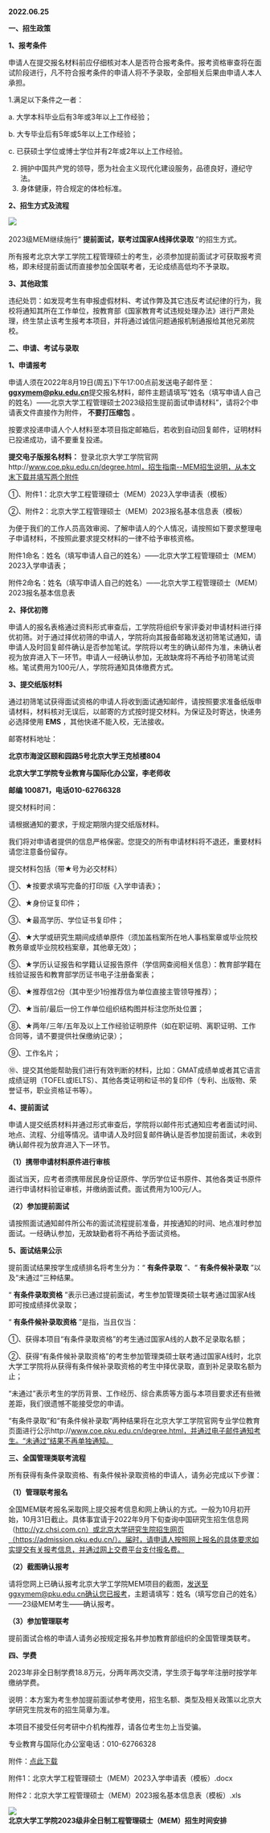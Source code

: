 **2022.06.25**

**一、招生政策**

**1、报考条件**

申请人在提交报名材料前应仔细核对本人是否符合报考条件。报考资格审查将在面试阶段进行，凡不符合报考条件的申请人将不予录取，全部相关后果由申请人本人承担。

1.满足以下条件之一者：

a. 大学本科毕业后有3年或3年以上工作经验；

b. 大专毕业后有5年或5年以上工作经验；

c. 已获硕士学位或博士学位并有2年或2年以上工作经验。

2. 拥护中国共产党的领导，愿为社会主义现代化建设服务，品德良好，遵纪守法。
3. 身体健康，符合规定的体检标准。

**2、招生方式及流程**

![](https://www.coe.pku.edu.cn/Uploads/Bdgxy/Picture/2022/06/25/u62b6b95054e78.png)​

2023级MEM继续施行“ **提前面试，联考过国家A线择优录取** ”的招生方式。

所有报考北京大学工学院工程管理硕士的考生，必须参加提前面试才可获取报考资格，即未经提前面试而直接参加全国联考者，无论成绩高低均不予录取。

**3、其他政策**

违纪处罚：如发现考生有申报虚假材料、考试作弊及其它违反考试纪律的行为，我校将通知其所在工作单位，按教育部《国家教育考试违规处理办法》进行严肃处理，终生禁止该考生报考本项目，并将通过诚信问题通报机制通报给其他兄弟院校。

**二、申请、考试与录取**

**1、申请报考**

申请人须在2022年8月19日(周五)下午17:00点前发送电子邮件至：**ggxymem@pku.edu.cn**提交报名材料，邮件主题请填写“姓名（填写申请人自己的姓名）——北京大学工程管理硕士2023级招生提前面试申请材料”，请将2个申请表文件直接作为附件， **不要打压缩包** 。

按要求投递申请人个人材料至本项目指定邮箱后，若收到自动回复邮件，证明材料已投递成功，请不要重复投递。

 **提交电子版报名材料：** 登录北京大学工学院官网http://www.coe.pku.edu.cn/degree.html，招生指南--MEM招生说明，从本文末下载并填写两个附件

①、附件1：北京大学工程管理硕士（MEM）2023入学申请表（模板）

②、附件2：北京大学工程管理硕士（MEM）2023报名基本信息表（模板）

为便于我们的工作人员高效审阅、了解申请人的个人情况，请按照如下要求整理电子申请材料，不按照此要求提交材料的一律不给予审核资格。

附件1命名：姓名（填写申请人自己的姓名）——北京大学工程管理硕士（MEM）2023入学申请表；

附件2命名：姓名（填写申请人自己的姓名）——北京大学工程管理硕士（MEM）2023报名基本信息表

**2、择优初筛**

申请人的报名表格通过资料形式审查后，工学院将组织专家评委对申请材料进行择优初筛。对于通过择优初筛的申请人，学院将向其报备邮箱发送初筛笔试通知，请申请人及时回复邮件确认是否参加笔试。学院将以考生的确认邮件为准，未确认者视为放弃进入下一环节。申请人一经确认参加，无故缺席将不再给予初筛笔试资格。笔试费用为100元/人，学院将通知具体缴费方式。

**3、提交纸版材料**

通过初筛笔试获得面试资格的申请人将收到面试通知邮件，请按照要求准备纸版申请材料，材料核对无误后，以邮寄的方式按时提交材料。为保证及时寄达，快递务必选择使用 **EMS** ，其他快递不能入校，无法接收。

邮寄材料地址：

**北京市海淀区颐和园路5号北京大学王克桢楼804**

**北京大学工学院专业教育与国际化办公室，李老师收**

**邮编 100871，电话010-62766328**

提交材料时间：

请根据通知的要求，于规定期限内提交纸版材料。

我们将对申请者提供的信息严格保密。您提交的所有申请材料将不退还，重要材料请您注意备份留存。

提交材料包括（带★号为必交材料）

①、★按要求填写完备的打印版《入学申请表》；

②、★身份证复印件；

③、★最高学历、学位证书复印件；

④、★大学或研究生期间成绩单原件（须加盖档案所在地人事档案章或毕业院校教务章或毕业院校档案章，其他章无效）；

⑤、★学历认证报告和学籍认证报告原件（学信网查阅相关信息）：教育部学籍在线验证报告和教育部学历证书电子注册备案表；

⑥、★推荐信2份（其中至少1份推荐信为单位直接主管领导推荐）；

⑦、★当前/最后一份工作单位组织结构图并标注您所处位置；

⑧、★两年/三年/五年及以上工作经验证明原件（如在职证明、离职证明、工作合同等，请不要提供社保缴纳记录）；

⑨、工作名片；

⑩、提交其他能帮助我们进行有效判断的材料，比如：GMAT成绩单或者其它语言成绩证明（TOFEL或IELTS）、其他各类证明和证书的复印件（专利、出版物、荣誉证书，职业资格证书等）。

**4、提前面试**

申请人提交纸质材料并通过形式审查后，学院将以邮件形式通知应考者面试时间、地点、流程、分组等情况。请申请人及时回复邮件确认是否参加提前面试，未收到确认邮件视为放弃进入下一环节。

**（1）携带申请材料原件进行审核**

面试当天，应考者须携带居民身份证原件、学历学位证书原件、其他各类证书原件进行申请材料验证审核，并缴纳面试费。面试费用为100元/人。

**（2）参加提前面试**

请按照面试通知邮件所公布的面试流程提前准备，并按通知的时间、地点准时参加面试。一经确认参加，无故缺勤者将不再给予面试资格。

**5、面试结果公示**

提前面试结果按学生成绩排名将考生分为：“ **有条件录取** ”、“ **有条件候补录取** ”以及“未通过”三种结果。

“ **有条件录取资格** ”表示已通过提前面试，考生参加管理类硕士联考通过国家A线即可按成绩择优录取；

“ **有条件候补录取资格** ”是指，当且仅当：

①、获得本项目“有条件录取资格”的考生通过国家A线的人数不足录取名额；

②、获得“有条件候补录取资格”的考生参加管理类硕士联考通过国家A线时，北京大学工学院将从获得有条件候补录取资格的考生中择优录取，直到补足录取名额为止；

“未通过”表示考生的学历背景、工作经历、综合素质等方面与本项目要求还有些微差距，我们很遗憾不能接受您的申请。

“有条件录取”和“有条件候补录取”两种结果将在北京大学工学院官网专业学位教育页面进行公示http://www.coe.pku.edu.cn/degree.html，并通过电子邮件通知考生。“未通过”结果不再单独通知。

**三、全国管理类联考流程**

所有获得有条件录取资格、有条件候补录取资格的申请人，请务必完成以下步骤：

**（1）管理联考报名**

全国MEM联考报名采取网上提交报考信息和网上确认的方式。一般为10月初开始，10月31日截止。具体事宜请于2022年9月下旬查询中国研究生招生信息网（http://yz.chsi.com.cn）或北京大学研究生院招生网页（https://admission.pku.edu.cn/）。届时，请申请人按照网上报名的具体要求如实提交有关报考信息，并通过网上交费平台支付报名费。

**（2）截图确认报考**

请将您网上已确认报考北京大学工学院MEM项目的截图，发送至ggxymem@pku.edu.cn确认您已报考，主题请填写：姓名（填写您自己的姓名）——23级MEM考生——确认报考。

**（3）参加管理联考**

提前面试合格的申请人请务必按规定报名并参加教育部组织的全国管理类联考。

**四、学费**

2023年非全日制学费18.8万元，分两年两次交清，学生须于每学年注册时按学年缴纳学费。

说明：本方案为考生参加提前面试参考使用，招生名额、类型及相关政策以北京大学研究生院发布的招生简章为准。

本项目不接受任何考研中介机构推荐，请各位考生勿上当受骗。

专业教育与国际化办公室电话：010-62766328

附件：[点此下载](https://www.coe.pku.edu.cn/Uploads/Bdgxy/Picture/2022/06/25/u62b6b9b41309d.rar)

附件1：北京大学工程管理硕士（MEM）2023入学申请表（模板）.docx

附件2：北京大学工程管理硕士（MEM）2023报名基本信息表（模板）.xls

![](https://www.coe.pku.edu.cn/Uploads/Bdgxy/Picture/2022/06/27/u62b953232b12e.png)  
**北京大学工学院2023级非全日制工程管理硕士（MEM）招生时间安排**

‍
